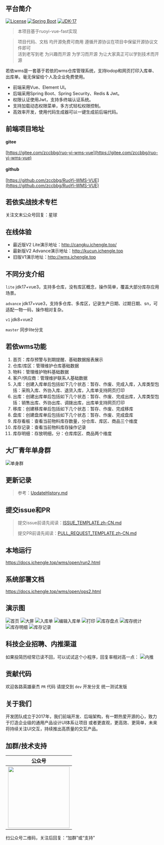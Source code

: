 ## 平台简介

[![License](https://img.shields.io/badge/License-MIT-blue.svg)](https://gitee.com/zccbbg/ruoyi-fast-service/blob/master/LICENSE)
[![Spring Boot](https://img.shields.io/badge/Spring%20Boot-3.1-blue.svg)]()
[![JDK-17](https://img.shields.io/badge/JDK-17-green.svg)]()

> 本项目基于ruoyi-vue-fast实现

> 项目代码、文档 均开源免费可商用 遵循开源协议在项目中保留开源协议文件即可<br>
活到老写到老 为兴趣而开源 为学习而开源 为让大家真正可以学到技术而开源

若依wms是一套基于若依的wms仓库管理系统，支持lodop和网页打印入库单、出库单。毫无保留给个人及企业免费使用。
* 前端采用Vue、Element UI。
* 后端采用Spring Boot、Spring Security、Redis & Jwt。
* 权限认证使用Jwt，支持多终端认证系统。
* 支持加载动态权限菜单，多方式轻松权限控制。
* 高效率开发，使用代码生成器可以一键生成前后端代码。

## 前端项目地址
#### gitee
[https://gitee.com/zccbbg/ruo-yi-wms-vue](https://gitee.com/zccbbg/ruo-yi-wms-vue)

#### github
[https://github.com/zccbbg/RuoYi-WMS-VUE](https://github.com/zccbbg/RuoYi-WMS-VUE)

## 若依实战技术专栏
关注文末公众号回复：星球

## 在线体验
- 最近版V2 Lite演示地址：http://cangku.ichengle.top/
- 最新版V2 Advance演示地址：http://kucun.ichengle.top
- 旧版V1演示地址：http://wms.ichengle.top

## 不同分支介绍
`lite` jdk17+vue3，支持多仓库，没有库区概念，操作简单，覆盖大部分库存应用场景。

`advance` jdk17+vue3，支持多仓库、多库区，记录生产日期、过期日期、sn，可适配一物一码，操作相对复杂。

`v1` jdk8+vue2

`master` 同步lite分支

## 若依wms功能
1. 首页：库存预警与到期提醒、基础数据报表展示
2. 仓库/库区：管理维护仓库基础数据
3. 物料：管理维护物料基础数据
4. 客户/供应商：管理维护联系人基础数据
5. 入库：创建入库单后包括如下几个状态：暂存、作废、完成入库，入库类型包括：采购入库、外协入库、退货入库，入库单支持网页打印
6. 出库：创建出库单后包括如下几个状态：暂存、作废、完成出库，入库类型包括：销售出库、外协出库、调拨出库，出库单支持网页打印
7. 移库：创建移库单后包括如下几个状态：暂存、作废、完成移库
8. 盘库：创建盘库单后包括如下几个状态：暂存、作废、完成盘库 
9. 库存看板：查看当前物料库存数量，分仓库、库区、商品三个维度
10. 库存记录：查看当前物料库存操作记录
11. 库存明细：存放明细，分：仓库库区、商品两个维度

## 大厂青年单身群
![单身群](docs/danshen.jpg)

## 更新记录
> 参考：[UpdateHistory.md](docs/UpdateHistory.md)

## 提交issue和PR
> 提交issue前请先阅读：[ISSUE_TEMPLATE.zh-CN.md](docs/ISSUE_TEMPLATE.zh-CN.md)
> 
> 提交PR前请先阅读：[PULL_REQUEST_TEMPLATE.zh-CN.md](docs/PULL_REQUEST_TEMPLATE.zh-CN.md)

## 本地运行
https://docs.ichengle.top/wms/open/run2.html
## 系统部署文档
https://docs.ichengle.top/wms/open/ops2.html

## 演示图
![首页](docs/首页.png)
![大屏](docs/大屏.png)
![入库单](docs/入库单.jpg)
![编辑入库单](docs/编辑入库单.jpg)
![打印](docs/打印.jpg)
![库存盘点](docs/库存盘点.jpg)
![库存统计](docs/库存统计.jpg)
![库存明细](docs/库存明细.jpg)
![库存记录](docs/库存记录.jpg)

## 科技企业招聘、内推渠道
如果投简历经常已读不回，可以试试这个小程序，回复率相对高一点：
![内推](docs/内推.png)

## 贡献代码

欢迎各路英雄豪杰 `PR` 代码 请提交到 `dev` 开发分支 统一测试发版

## 关于我们
开发团队成立于2017年，我们前端开发、后端架构，有一颗热爱开源的心，致力于打造企业级的通用产品设计UI体系让项目 或者更直观，更高效、更简单，未来将持续关注UI交互，持续推出高质量的交互产品。

## 加群/技术支持

|                  公众号                   |
|:--------------------------------------:|
| <img src="docs/gzh.jpg" width="200px"> |
扫公众号二维码，关注后回复：“加群”或“支持”